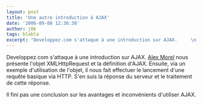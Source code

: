 ```yaml
---
layout: post
title: 'Une autre introduction à AJAX'
date: '2006-09-08 12:36:38'
author: j0k
tags: blabla
excerpt: "Developpez.com s'attaque à une introduction sur AJAX.     \n[Alex Morel](http://alexmorel.developpez.com/tutoriel/developpement-web/javascript/ajax/introduction/) nous présente l'objet XMLHttpRequest et la définition d'AJAX.   Ensuite, via un exemple d'utilisation de l'objet, il nous fait effectuer le lancement d'une requête basique via HTTP. S'en      …"
---
```


Developpez.com s'attaque à une introduction sur AJAX.
[Alex Morel](http://alexmorel.developpez.com/tutoriel/developpement-web/javascript/ajax/introduction/) nous présente l'objet XMLHttpRequest et la définition d'AJAX.   Ensuite, via un exemple d'utilisation de l'objet, il nous fait effectuer le lancement d'une requête basique via HTTP. S'en suis la réponse du serveur et le traitement de cette réponse.

Il fini pas une conclusion sur les avantages et inconvénients d'utiliser AJAX.
